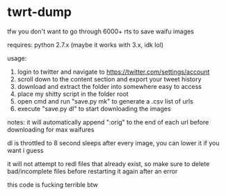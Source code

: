 # twrt-dump
tfw you don't want to go through 6000+ rts to save waifu images

requires:
  python 2.7.x (maybe it works with 3.x, idk lol)
  
usage:
  1. login to twitter and navigate to https://twitter.com/settings/account
  2. scroll down to the content section and export your tweet history
  3. download and extract the folder into somewhere easy to access
  4. place my shitty script in the folder root
  5. open cmd and run "save.py mk" to generate a .csv list of urls
  6. execute "save.py dl" to start downloading the images

notes:
  it will automatically append ":orig" to the end of each url before downloading for max waifures
  
  dl is throttled to 8 second sleeps after every image, you can lower it if you want i guess
  
  it will not attempt to redl files that already exist,
    so make sure to delete bad/incomplete files before restarting it again after an error
  
  this code is fucking terrible btw
